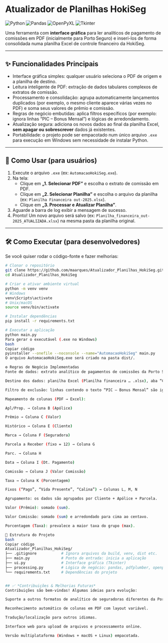 # Atualizador de Planilhas HokiSeg  
![Python](https://img.shields.io/badge/python-3.8%2B-blue) ![Pandas](https://img.shields.io/badge/pandas-1.0%2B-blueviolet) ![OpenPyXL](https://img.shields.io/badge/openpyxl-3.0%2B-green) ![Tkinter](https://img.shields.io/badge/tkinter-GUI-orange)  

Uma ferramenta com **interface gráfica** para ler analíticos de pagamento de comissões em PDF (inicialmente para Porto Seguro) e inseri-los de forma consolidada numa planilha Excel de controle financeiro da HokiSeg.

---

## ✨ Funcionalidades Principais  
- Interface gráfica simples: qualquer usuário seleciona o PDF de origem e a planilha de destino.  
- Leitura inteligente de PDF: extração de dados tabulares complexos de extratos de comissão.  
- Processamento e consolidação: agrupa automaticamente lançamentos duplicados (por exemplo, o mesmo cliente aparece várias vezes no PDF) e soma seus valores de prêmio e comissão.  
- Regras de negócio embutidas: aplica filtros específicos (por exemplo: ignora linhas “PIC – Bonus Mensal”) e lógicas de arredondamento.  
- Atualização segura: adiciona os novos dados ao final da planilha Excel, **sem apagar ou sobrescrever** dados já existentes.  
- Portabilidade: o projeto pode ser empacotado num único arquivo `.exe` para execução em Windows sem necessidade de instalar Python.

---

## 🧭 Como Usar (para usuários)  
1. Execute o arquivo `.exe` (ex: `AutomacaoHokiSeg.exe`).  
2. Na tela:  
   - Clique em **„1. Selecionar PDF”** e escolha o extrato de comissão em PDF.  
   - Clique em **„2. Selecionar Planilha”** e escolha o arquivo da planilha (ex: `Planilha Financeira out-2025.xlsx`).  
   - Clique em **„3. Processar e Atualizar Planilha”**.  
3. Aguarde a barra de log exibir a mensagem de sucesso.  
4. Pronto! Um novo arquivo será salvo (ex: `Planilha_financeira_out-2025_ATUALIZADA.xlsx`) na mesma pasta da planilha original.

---

## 🛠️ Como Executar (para desenvolvedores)  
Se você quiser rodar o código-fonte e fazer melhorias:  
```bash
# Clonar o repositório
git clone https://github.com/maarques/Atualizador_Planilhas_HokiSeg.git
cd Atualizador_Planilhas_HokiSeg

# Criar e ativar ambiente virtual
python -m venv venv
# Windows
venv\Scripts\activate
# Unix/macOS
source venv/bin/activate

# Instalar dependências
pip install -r requirements.txt

# Executar a aplicação
python main.py
Para gerar o executável (.exe no Windows)
bash
Copiar código
pyinstaller --onefile --noconsole --name="AutomacaoHokiSeg" main.py
O arquivo AutomacaoHokiSeg.exe será criado na pasta dist/.

⚙️ Regras de Negócio Implementadas
Fonte de dados: extrato analítico de pagamentos de comissões da Porto Seguro (formato PDF).

Destino dos dados: planilha Excel (Planilha financeira … .xlsx), aba “Comissão”.

Filtro de exclusão: linhas contendo o texto “PIC – Bonus Mensal” são ignoradas.

Mapeamento de colunas (PDF → Excel):

Apl/Prop. → Coluna B (Apólice)

Prêmio → Coluna C (Valor)

Histórico → Coluna E (Cliente)

Marca → Coluna F (Seguradora)

Parcela a Receber (fixo = 12) → Coluna G

Parc. → Coluna H

Data → Coluna I (Dt. Pagamento)

Comissão → Coluna J (Valor Comissão)

Taxa → Coluna K (Porcentagem)

Fixos (“Pago”, “Vida Presente”, “Calina”) → Colunas L, M, N

Agrupamento: os dados são agrupados por Cliente + Apólice + Parcela.

Valor (Prêmio): somado (sum).

Valor Comissão: somado (sum) e arredondado para cima ao centavo.

Porcentagem (Taxa): prevalece a maior taxa do grupo (max).

🧩 Estrutura do Projeto
bash
Copiar código
Atualizador_Planilhas_HokiSeg/
├── .gitignore           # Ignora arquivos da build, venv, dist etc.
├── main.py              # Ponto de entrada: inicia a aplicação
├── ui.py                # Interface gráfica (Tkinter)
├── processing.py        # Lógica de negócio: pandas, pdfplumber, openpyxl
└── requirements.txt     # Dependências do projeto


## ✅ *Contribuições & Melhorias Futuras*
Contribuições são bem-vindas! Algumas ideias para evolução:

Suporte a outros formatos de analítico de seguradoras diferentes da Porto Seguro e Amil.

Reconhecimento automático de colunas em PDF com layout variável.

Tradução/localização para outros idiomas.

Interface web para upload de arquivos e processamento online.

Versão multiplataforma (Windows + macOS + Linux) empacotada.


